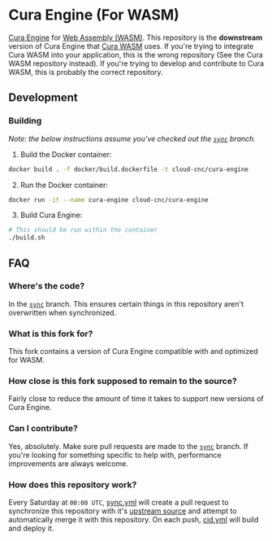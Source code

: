 # Cura Engine (For WASM)

[Cura Engine](https://github.com/ultimaker/curaengine) for [Web Assembly (WASM)](https://webassembly.org). This repository is the **downstream** version of Cura Engine that [Cura WASM](https://github.com/cloud-cnc/cura-wasm) uses. If you're trying to integrate Cura WASM into your application, this is the wrong repository (See the Cura WASM  repository instead). If you're trying to develop and contribute to Cura WASM, this is probably the correct repository.

## Development

### Building
*Note: the below instructions assume you've checked out the [`sync`](https://github.com/cloud-cnc/cura-engine/tree/sync) branch.*
1. Build the Docker container:
```bash
docker build . -f docker/build.dockerfile -t cloud-cnc/cura-engine
```
2. Run the Docker container:
```bash
docker run -it --name cura-engine cloud-cnc/cura-engine
```
3. Build Cura Engine:
```bash
# This should be run within the container
./build.sh
```

## FAQ

### Where's the code?
In the [`sync`](https://github.com/cloud-cnc/cura-engine/tree/sync) branch. This  ensures certain things in this repository aren't overwritten when synchronized.

### What is this fork for?
This fork contains a version of Cura Engine compatible with and optimized for WASM.

### How close is this fork supposed to remain to the source?
Fairly close to reduce the amount of time it takes to support new versions of Cura Engine.

### Can I contribute?
Yes, absolutely. Make sure pull requests are made to the [`sync`](https://github.com/cloud-cnc/cura-engine/tree/sync) branch. If you're looking for something specific to help with, performance improvements are always welcome.

### How does this repository work?
Every Saturday at `00:00 UTC`, [sync.yml](.github/workflows/sync.yml) will create a pull request to synchronize this repository with it's [upstream source](https://github.com/ultimaker/curaengine) and attempt to automatically merge it with this repository. On each push, [cid.yml](.github/workflows/cid.yml) will build and deploy it.